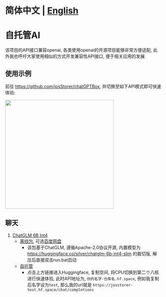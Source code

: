 # **简体中文 | [English](./README.md)**

# 自托管AI

该项目的API接口兼容openai, 各类使用openai的开源项目能够非常方便适配, 此外我也呼吁大家使用相似的方式开发兼容性API接口,
便于相关应用的发展

## 使用示例

前往 https://github.com/josStorer/chatGPTBox, 并切换至如下API模式即可快速体验:

<img width=350 src="https://user-images.githubusercontent.com/13366013/227125297-a933d37b-9af8-49a3-907d-9bd769cbabea.png">

## 聊天

1. [ChatGLM 6B Int4](https://github.com/THUDM/ChatGLM-6B)
    - [离线包](https://github.com/josStorer/selfhostedAI/releases),
      可选[百度网盘](https://pan.baidu.com/s/1wchIUHgne3gncIiLIeKBEQ?pwd=1111)
        - 该包基于ChatGLM, 遵循Apache-2.0协议开源, 内置模型为 https://huggingface.co/silver/chatglm-6b-int4-slim 的裁切版,
          解压后直接双击run.bat启动
    - [自托管](https://huggingface.co/spaces/josStorer/ChatGLM-6B-Int4-API-OpenAI-Compatible)
        - 点击上方链接进入Huggingface, 复制空间, 将CPU切换到第二个八核进行快速体验, 此时API地址为, `你的名字-仓库名.hf.space`,
          例如我复制后名字设为`test`, 那么我的url就是 `https://josstorer-test.hf.space/chat/completions`

